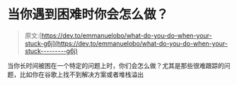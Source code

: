 # 当你遇到困难时你会怎么做？

> 原文:[https://dev.to/emmanuelobo/what-do-you-do-when-your-stuck-g6j](https://dev.to/emmanuelobo/what-do-you-do-when-your-stuck---------g6j)

当你长时间被困在一个特定的问题上时，你们会怎么做？尤其是那些很难跟踪的问题，比如你在谷歌上找不到解决方案或者堆栈溢出